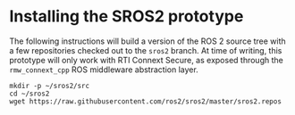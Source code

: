 # Installing the SROS2 prototype

The following instructions will build a version of the ROS 2 source tree with a
few repositories checked out to the `sros2` branch. At time of writing, this
prototype will only work with RTI Connext Secure, as exposed through the
`rmw_connext_cpp` ROS middleware abstraction layer.

```
mkdir -p ~/sros2/src
cd ~/sros2
wget https://raw.githubusercontent.com/ros2/sros2/master/sros2.repos
```
